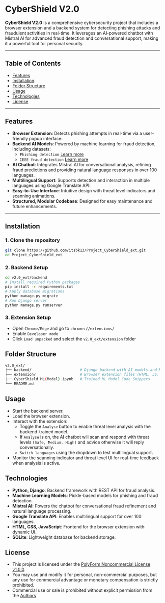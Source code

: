 # CyberShield V2.0

**CyberShield V2.0** is a comprehensive cybersecurity project that includes a browser extension and a backend system for detecting phishing attacks and fraudulent activities in real-time. It leverages an AI-powered chatbot with Mistral AI for advanced fraud detection and conversational support, making it a powerful tool for personal security.

---

## Table of Contents
- [Features](#features)
- [Installation](#installation)
- [Folder Structure](#folder-structure)
- [Usage](#usage)
- [Technologies](#technologies)
- [License](#license)

---

## Features
- **Browser Extension**: Detects phishing attempts in real-time via a user-friendly popup interface.
- **Backend AI Models**: Powered by machine learning for fraud detection, including datasets:
  - `Phishing detection` [Learn more](https://www.kaggle.com/datasets/taruntiwarihp/phishing-site-urls/data)
  - `IEEE fraud detection` [Learn more](https://www.kaggle.com/c/ieee-fraud-detection)
- **AI Chatbot**: Integrates Mistral AI for conversational analysis, refining fraud predictions and providing natural language responses in over 100 languages.
- **Multilingual Support**: Supports detection and interaction in multiple languages using Google Translate API.
- **Easy-to-Use Interface**: Intuitive design with threat level indicators and scanning animations.
- **Structured, Modular Codebase**: Designed for easy maintenance and future enhancements.

---

## Installation

### 1. Clone the repository
```bash
git clone https://github.com/itsbk13/Project_CyberShield_ext.git
cd Project_CyberShield_ext
```
### 2. Backend Setup
```bash
cd v2.0_ext/backend
# Install required Python packages
pip install -r requirements.txt
# Apply database migrations
python manage.py migrate
# Run Django server
python manage.py runserver
```
### 3. Extension Setup

- Open `Chrome/Edge` and go to `chrome://extensions/`
- Enable `Developer mode`
- Click `Load unpacked` and select the `v2.0_ext/extension` folder


## Folder Structure
```bash
v2.0_ext/
├── backend/                      # Django backend with AI models and Mistral API integration
├── extension/                    # Browser extension files (HTML, JS, CSS, icons)
├── CyberShield_ML(Model).ipynb   # Trained ML Model Code Snippets
└── README.md
```
## Usage

- Start the backend server.
- Load the browser extension.
- Interact with the extension:
  - Toggle the `Analyse` button to enable threat level analysis with the backend-trained model.
  - If `Analyse` is on, the AI chatbot will scan and respond with threat levels `(Safe, Medium, High)` and advice otherwise it will reply conversationally.
  - `Switch languages` using the dropdown to test multilingual support.
- Monitor the scanning indicator and threat level UI for real-time feedback when analysis is active.

## Technologies

- **Python, Django**: Backend framework with REST API for fraud analysis.
- **Machine Learning Models**: Pickle-based models for phishing and fraud detection.
- **Mistral AI**: Powers the chatbot for conversational fraud refinement and natural language processing.
- **Google Translate API**: Enables multilingual support for over 100 languages.
- **HTML, CSS, JavaScript**: Frontend for the browser extension with dynamic UI.
- **SQLite**: Lightweight database for backend storage.

## License
- This project is licensed under the [PolyForm Noncommercial License v1.0.0](LICENSE).
- You may use and modify it for personal, non-commercial purposes, but any use for commercial advantage or monetary compensation is strictly prohibited.
- Commercial use or sale is prohibited without explicit permission from the [Authors](mailto:barathsrini13@gmail.com,thisisbharathraj@gmail.com)
